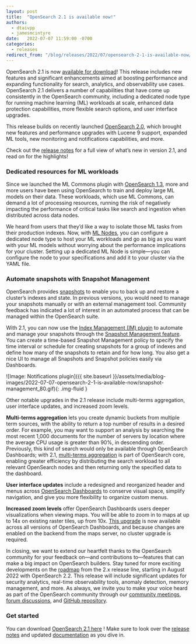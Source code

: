 ```yaml
---
layout: post
title:  "OpenSearch 2.1 is available now!"
authors:
  - dtaivpp
  - jamesmcintyre
date:   2022-07-07 11:59:00 -0700
categories:
  - releases
redirect_from: "/blog/releases/2022/07/opensearch-2-1-is-available-now/"
---
```


OpenSearch 2.1 is now [available for download](https://opensearch.org/downloads.html)! This release includes new features and significant enhancements aimed at boosting performance and expanding functionality for search, analytics, and observability use cases. OpenSearch 2.1 delivers a number of capabilities that have come up consistently in the OpenSearch community, including a dedicated node type for running machine learning (ML) workloads at scale, enhanced data protection capabilities, more flexible search options, and user interface upgrades.

This release builds on recently launched [OpenSearch 2.0](https://opensearch.org/blog/releases/2022/05/opensearch-2-0-is-now-available/), which brought new features and performance upgrades with Lucene 9 support, expanded ML tools, new monitoring and notifications capabilities, and more.

Check out the [release notes](https://github.com/opensearch-project/opensearch-build/blob/main/release-notes/opensearch-release-notes-2.1.0.md) for a full view of what’s new in version 2.1, and read on for the highlights!

### **Dedicated resources for ML workloads**

Since we launched the ML Commons plugin with [OpenSearch 1.3](https://opensearch.org/blog/releases/2022/03/launch-announcement-1-3-0/), more and more users have been using OpenSearch to train and deploy large ML models on their data. These workloads, which use ML Commons, can demand a lot of processing resources, running the risk of negatively impacting the performance of critical tasks like search and ingestion when distributed across data nodes.

We heard from users that they’d like a way to isolate those ML tasks from their production indexes. Now, with [ML Nodes](https://github.com/opensearch-project/ml-commons/issues/79), you can configure a dedicated node type to host your ML workloads and go as big as you want with your ML models without worrying about the performance implications for your cluster. Setting up a dedicated ML Node is simple—you can configure the node to your specifications and add it to your cluster via the YAML file.

### **Automate snapshots with Snapshot Management**

OpenSearch provides [snapshots](https://opensearch.org/docs/latest/opensearch/snapshots/index/) to enable you to back up and restore a cluster’s indexes and state. In previous versions, you would need to manage your snapshots manually or with an external management tool. Community feedback has indicated a lot of interest in an automated process that can be managed within the OpenSearch suite.

With 2.1, you can now use the [Index Management (IM) plugin](https://opensearch.org/docs/latest/im-plugin/index/) to automate and manage your snapshots through the [Snapshot Management feature](https://opensearch.org/docs/latest/opensearch/snapshots/snapshot-management/). You can create a time-based Snapshot Management policy to specify the time interval or schedule for creating snapshots for a group of indexes and define how many of the snapshots to retain and for how long. You also get a nice UI to manage all Snapshots and Snapshot policies easily via Dashboards.

![Image: Notifications plugin]({{ site.baseurl }}/assets/media/blog-images/2022-07-07-opensearch-2-1-is-available-now/snapshot-management_80.gif){: .img-fluid }

Other notable upgrades in the 2.1 release include multi-terms aggregation, user interface updates, and increased zoom levels.

**Multi-terms aggregation** lets you create dynamic buckets from multiple term sources, with the ability to return a top number of results in a desired order. For example, you may want to support an analysis by searching the most recent 1,000 documents for the number of servers by location where the average CPU usage is greater than 90%, in descending order. Previously, this kind of search would only be available through OpenSearch Dashboards; with 2.1, [multi-terms aggregation](https://github.com/opensearch-project/OpenSearch/issues/1629) is part of OpenSearch core, enabling greater efficiency by distributing the search workload to all relevant OpenSearch nodes and then returning only the specified data to the dashboard.

**User interface updates** include a redesigned and reorganized header and menus across [OpenSearch Dashboards](https://github.com/opensearch-project/OpenSearch-Dashboards/issues/1583) to conserve visual space, simplify navigation, and give you more flexibility to organize custom menus.

**Increased zoom levels** offer OpenSearch Dashboards users deeper visualizations when viewing maps. You will be able to zoom in to maps at up to 14x on existing raster tiles, up from 10x. [This upgrade](https://github.com/opensearch-project/maps/issues/4) is now available across all versions of OpenSearch Dashboards, and because changes are enabled on the backend from the maps server, no cluster upgrade is required.

In closing, we want to extend our heartfelt thanks to the OpenSearch community for your feedback on—and contributions to—features that can make a big impact on OpenSearch builders. Stay tuned for more exciting developments on the [roadmap](https://github.com/orgs/opensearch-project/projects/206) from the 2.x release line, starting in August 2022 with OpenSearch 2.2. This release will include significant updates for security analytics, real-time observability tools, anomaly detection, memory management, and more. As always, we invite you to make your voice heard as part of the OpenSearch community through our [community meetings](https://www.meetup.com/OpenSearch/), [forum discussions](https://forum.opensearch.org/), and [GitHub repository](https://github.com/opensearch-project).

### Get started

You can download [OpenSearch 2.1 here](https://opensearch.org/downloads.html) ! Make sure to look over the [release notes](https://github.com/opensearch-project/opensearch-build/blob/main/release-notes/opensearch-release-notes-2.1.0.md) and updated [documentation](https://opensearch.org/docs/latest) as you dive in.

